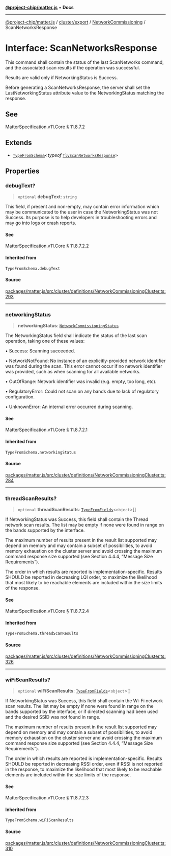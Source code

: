 [**@project-chip/matter.js**](../../../../../README.md) • **Docs**

***

[@project-chip/matter.js](../../../../../modules.md) / [cluster/export](../../../README.md) / [NetworkCommissioning](../README.md) / ScanNetworksResponse

# Interface: ScanNetworksResponse

This command shall contain the status of the last ScanNetworks command, and the associated scan results if the
operation was successful.

Results are valid only if NetworkingStatus is Success.

Before generating a ScanNetworksResponse, the server shall set the LastNetworkingStatus attribute value to the
NetworkingStatus matching the response.

## See

MatterSpecification.v11.Core § 11.8.7.2

## Extends

- [`TypeFromSchema`](../../../../../tlv/export/README.md#typefromschemas)\<*typeof* [`TlvScanNetworksResponse`](../README.md#tlvscannetworksresponse)\>

## Properties

### debugText?

> `optional` **debugText**: `string`

This field, if present and non-empty, may contain error information which may be communicated to the user in
case the NetworkingStatus was not Success. Its purpose is to help developers in troubleshooting errors and
may go into logs or crash reports.

#### See

MatterSpecification.v11.Core § 11.8.7.2.2

#### Inherited from

`TypeFromSchema.debugText`

#### Source

[packages/matter.js/src/cluster/definitions/NetworkCommissioningCluster.ts:293](https://github.com/project-chip/matter.js/blob/7a8cbb56b87d4ccf34bec5a9a95ab40a1711324f/packages/matter.js/src/cluster/definitions/NetworkCommissioningCluster.ts#L293)

***

### networkingStatus

> **networkingStatus**: [`NetworkCommissioningStatus`](../enumerations/NetworkCommissioningStatus.md)

The NetworkingStatus field shall indicate the status of the last scan operation, taking one of these values:

  • Success: Scanning succeeded.

  • NetworkNotFound: No instance of an explicitly-provided network identifier was found during the scan.
    This error cannot occur if no network identifier was provided, such as when scanning for all available
    networks.

  • OutOfRange: Network identifier was invalid (e.g. empty, too long, etc).

  • RegulatoryError: Could not scan on any bands due to lack of regulatory configuration.

  • UnknownError: An internal error occurred during scanning.

#### See

MatterSpecification.v11.Core § 11.8.7.2.1

#### Inherited from

`TypeFromSchema.networkingStatus`

#### Source

[packages/matter.js/src/cluster/definitions/NetworkCommissioningCluster.ts:284](https://github.com/project-chip/matter.js/blob/7a8cbb56b87d4ccf34bec5a9a95ab40a1711324f/packages/matter.js/src/cluster/definitions/NetworkCommissioningCluster.ts#L284)

***

### threadScanResults?

> `optional` **threadScanResults**: [`TypeFromFields`](../../../../../tlv/export/README.md#typefromfieldsf)\<`object`\>[]

If NetworkingStatus was Success, this field shall contain the Thread network scan results. The list may be
empty if none were found in range on the bands supported by the interface.

The maximum number of results present in the result list supported may depend on memory and may contain a
subset of possibilities, to avoid memory exhaustion on the cluster server and avoid crossing the maximum
command response size supported (see Section 4.4.4, “Message Size Requirements”).

The order in which results are reported is implementation-specific. Results SHOULD be reported in decreasing
LQI order, to maximize the likelihood that most likely to be reachable elements are included within the size
limits of the response.

#### See

MatterSpecification.v11.Core § 11.8.7.2.4

#### Inherited from

`TypeFromSchema.threadScanResults`

#### Source

[packages/matter.js/src/cluster/definitions/NetworkCommissioningCluster.ts:326](https://github.com/project-chip/matter.js/blob/7a8cbb56b87d4ccf34bec5a9a95ab40a1711324f/packages/matter.js/src/cluster/definitions/NetworkCommissioningCluster.ts#L326)

***

### wiFiScanResults?

> `optional` **wiFiScanResults**: [`TypeFromFields`](../../../../../tlv/export/README.md#typefromfieldsf)\<`object`\>[]

If NetworkingStatus was Success, this field shall contain the Wi-Fi network scan results. The list may be
empty if none were found in range on the bands supported by the interface, or if directed scanning had been
used and the desired SSID was not found in range.

The maximum number of results present in the result list supported may depend on memory and may contain a
subset of possibilities, to avoid memory exhaustion on the cluster server and avoid crossing the maximum
command response size supported (see Section 4.4.4, “Message Size Requirements”).

The order in which results are reported is implementation-specific. Results SHOULD be reported in decreasing
RSSI order, even if RSSI is not reported in the response, to maximize the likelihood that most likely to be
reachable elements are included within the size limits of the response.

#### See

MatterSpecification.v11.Core § 11.8.7.2.3

#### Inherited from

`TypeFromSchema.wiFiScanResults`

#### Source

[packages/matter.js/src/cluster/definitions/NetworkCommissioningCluster.ts:310](https://github.com/project-chip/matter.js/blob/7a8cbb56b87d4ccf34bec5a9a95ab40a1711324f/packages/matter.js/src/cluster/definitions/NetworkCommissioningCluster.ts#L310)
